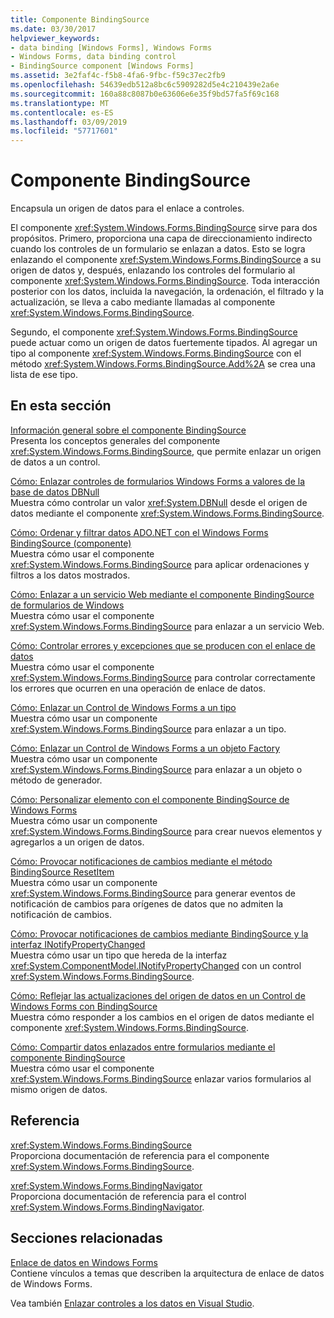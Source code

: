 ```yaml
---
title: Componente BindingSource
ms.date: 03/30/2017
helpviewer_keywords:
- data binding [Windows Forms], Windows Forms
- Windows Forms, data binding control
- BindingSource component [Windows Forms]
ms.assetid: 3e2faf4c-f5b8-4fa6-9fbc-f59c37ec2fb9
ms.openlocfilehash: 54639edb512a8bc6c5909282d5e4c210439e2a6e
ms.sourcegitcommit: 160a88c8087b0e63606e6e35f9bd57fa5f69c168
ms.translationtype: MT
ms.contentlocale: es-ES
ms.lasthandoff: 03/09/2019
ms.locfileid: "57717601"
---
```

# <a name="bindingsource-component"></a>Componente BindingSource
Encapsula un origen de datos para el enlace a controles.  
  
 El componente <xref:System.Windows.Forms.BindingSource> sirve para dos propósitos. Primero, proporciona una capa de direccionamiento indirecto cuando los controles de un formulario se enlazan a datos. Esto se logra enlazando el componente <xref:System.Windows.Forms.BindingSource> a su origen de datos y, después, enlazando los controles del formulario al componente <xref:System.Windows.Forms.BindingSource>. Toda interacción posterior con los datos, incluida la navegación, la ordenación, el filtrado y la actualización, se lleva a cabo mediante llamadas al componente <xref:System.Windows.Forms.BindingSource>.  
  
 Segundo, el componente <xref:System.Windows.Forms.BindingSource> puede actuar como un origen de datos fuertemente tipados. Al agregar un tipo al componente <xref:System.Windows.Forms.BindingSource> con el método <xref:System.Windows.Forms.BindingSource.Add%2A> se crea una lista de ese tipo.  
  
## <a name="in-this-section"></a>En esta sección  
 [Información general sobre el componente BindingSource](bindingsource-component-overview.md)  
 Presenta los conceptos generales del componente <xref:System.Windows.Forms.BindingSource>, que permite enlazar un origen de datos a un control.  
  
 [Cómo: Enlazar controles de formularios Windows Forms a valores de la base de datos DBNull](how-to-bind-windows-forms-controls-to-dbnull-database-values.md)  
 Muestra cómo controlar un valor <xref:System.DBNull> desde el origen de datos mediante el componente <xref:System.Windows.Forms.BindingSource>.  
  
 [Cómo: Ordenar y filtrar datos ADO.NET con el Windows Forms BindingSource (componente)](sort-and-filter-ado-net-data-with-wf-bindingsource-component.md)  
 Muestra cómo usar el componente <xref:System.Windows.Forms.BindingSource> para aplicar ordenaciones y filtros a los datos mostrados.  
  
 [Cómo: Enlazar a un servicio Web mediante el componente BindingSource de formularios de Windows](how-to-bind-to-a-web-service-using-the-windows-forms-bindingsource.md)  
 Muestra cómo usar el componente <xref:System.Windows.Forms.BindingSource> para enlazar a un servicio Web.  
  
 [Cómo: Controlar errores y excepciones que se producen con el enlace de datos](how-to-handle-errors-and-exceptions-that-occur-with-databinding.md)  
 Muestra cómo usar el componente <xref:System.Windows.Forms.BindingSource> para controlar correctamente los errores que ocurren en una operación de enlace de datos.  
  
 [Cómo: Enlazar un Control de Windows Forms a un tipo](how-to-bind-a-windows-forms-control-to-a-type.md)  
 Muestra cómo usar un componente <xref:System.Windows.Forms.BindingSource> para enlazar a un tipo.  
  
 [Cómo: Enlazar un Control de Windows Forms a un objeto Factory](how-to-bind-a-windows-forms-control-to-a-factory-object.md)  
 Muestra cómo usar un componente <xref:System.Windows.Forms.BindingSource> para enlazar a un objeto o método de generador.  
  
 [Cómo: Personalizar elemento con el componente BindingSource de Windows Forms](how-to-customize-item-addition-with-the-windows-forms-bindingsource.md)  
 Muestra cómo usar un componente <xref:System.Windows.Forms.BindingSource> para crear nuevos elementos y agregarlos a un origen de datos.  
  
 [Cómo: Provocar notificaciones de cambios mediante el método BindingSource ResetItem](how-to-raise-change-notifications-using-the-bindingsource-resetitem-method.md)  
 Muestra cómo usar un componente <xref:System.Windows.Forms.BindingSource> para generar eventos de notificación de cambios para orígenes de datos que no admiten la notificación de cambios.  
  
 [Cómo: Provocar notificaciones de cambios mediante BindingSource y la interfaz INotifyPropertyChanged](raise-change-notifications--bindingsource.md)  
 Muestra cómo usar un tipo que hereda de la interfaz <xref:System.ComponentModel.INotifyPropertyChanged> con un control <xref:System.Windows.Forms.BindingSource>.  
  
 [Cómo: Reflejar las actualizaciones del origen de datos en un Control de Windows Forms con BindingSource](reflect-data-source-updates-in-a-wf-control-with-the-bindingsource.md)  
 Muestra cómo responder a los cambios en el origen de datos mediante el componente <xref:System.Windows.Forms.BindingSource>.  
  
 [Cómo: Compartir datos enlazados entre formularios mediante el componente BindingSource](how-to-share-bound-data-across-forms-using-the-bindingsource-component.md)  
 Muestra cómo usar el componente <xref:System.Windows.Forms.BindingSource> enlazar varios formularios al mismo origen de datos.  
  
## <a name="reference"></a>Referencia  
 <xref:System.Windows.Forms.BindingSource>  
 Proporciona documentación de referencia para el componente <xref:System.Windows.Forms.BindingSource>.  
  
 <xref:System.Windows.Forms.BindingNavigator>  
 Proporciona documentación de referencia para el control <xref:System.Windows.Forms.BindingNavigator>.  
  
## <a name="related-sections"></a>Secciones relacionadas  
 [Enlace de datos en Windows Forms](../windows-forms-data-binding.md)  
 Contiene vínculos a temas que describen la arquitectura de enlace de datos de Windows Forms.  
  
 Vea también [Enlazar controles a los datos en Visual Studio](/visualstudio/data-tools/bind-controls-to-data-in-visual-studio).
